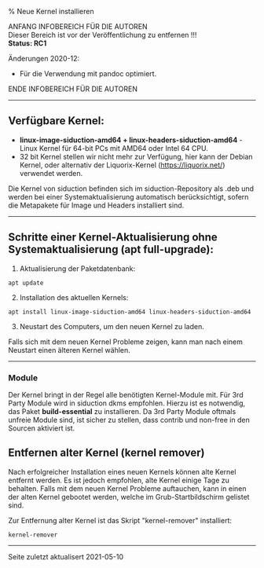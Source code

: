 % Neue Kernel installieren

ANFANG   INFOBEREICH FÜR DIE AUTOREN  
Dieser Bereich ist vor der Veröffentlichung zu entfernen !!!  
**Status: RC1**

Änderungen 2020-12:

+ Für die Verwendung mit pandoc optimiert.

ENDE   INFOBEREICH FÜR DIE AUTOREN

---

## Verfügbare Kernel:

+ **linux-image-siduction-amd64  +  linux-headers-siduction-amd64**  - Linux Kernel für 64-bit PCs mit AMD64 oder Intel 64 CPU.
+ 32 bit Kernel stellen wir nicht mehr zur Verfügung, hier kann der Debian Kernel, oder alternativ der Liquorix-Kernel (https://liquorix.net/) verwendet werden.

Die Kernel von siduction befinden sich im siduction-Repository als .deb und werden bei einer Systemaktualisierung automatisch berücksichtigt, sofern die Metapakete für Image und Headers installiert sind.

---

## Schritte einer Kernel-Aktualisierung ohne Systemaktualisierung (apt full-upgrade):

1. Aktualisierung der Paketdatenbank:

  ~~~
  apt update
  ~~~

2. Installation des aktuellen Kernels:

  ~~~
  apt install linux-image-siduction-amd64 linux-headers-siduction-amd64
  ~~~

3. Neustart des Computers, um den neuen Kernel zu laden.

  Falls sich mit dem neuen Kernel Probleme zeigen, kann man nach einem Neustart einen älteren Kernel wählen.

---

### Module

Der Kernel bringt in der Regel alle benötigten Kernel-Module mit. Für 3rd Party Module wird in siduction dkms empfohlen.
Hierzu ist es notwendig, das Paket **build-essential** zu installieren. Da 3rd Party Module oftmals unfreie Module sind, ist sicher zu stellen,
dass contrib und non-free in den Sourcen aktiviert ist.

## Entfernen alter Kernel (kernel remover)

Nach erfolgreicher Installation eines neuen Kernels können alte Kernel entfernt werden. Es ist jedoch empfohlen, alte Kernel einige Tage zu behalten. Falls mit dem neuen Kernel Probleme auftauchen, kann in einen der alten Kernel gebootet werden, welche im Grub-Startbildschirm gelistet sind.

Zur Entfernung alter Kernel ist das Skript "kernel-remover"  installiert:

~~~
kernel-remover
~~~

---

<div id="rev">Seite zuletzt aktualisert 2021-05-10</div>
